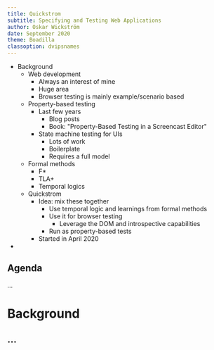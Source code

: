 ```yaml
---
title: Quickstrom
subtitle: Specifying and Testing Web Applications
author: Oskar Wickström
date: September 2020
theme: Boadilla
classoption: dvipsnames
---
```


- Background
  - Web development
    - Always an interest of mine
    - Huge area
    - Browser testing is mainly example/scenario based
  - Property-based testing
    - Last few years
        - Blog posts
        - Book: "Property-Based Testing in a Screencast Editor"
    - State machine testing for UIs
      - Lots of work
      - Boilerplate
      - Requires a full model
  - Formal methods
    - F*
    - TLA+
    - Temporal logics
  - Quickstrom
    - Idea: mix these together
      - Use temporal logic and learnings from formal methods
      - Use it for browser testing
        - Leverage the DOM and introspective capabilities
      - Run as property-based tests
    - Started in April 2020
- 

## Agenda

...

# Background

## ...
